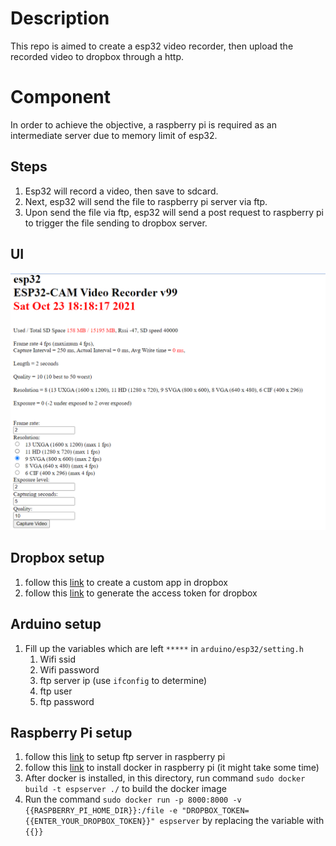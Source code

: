 # Description
This repo is aimed to create a esp32 video recorder, then upload the recorded video to dropbox through a http.

# Component
In order to achieve the objective, a raspberry pi is required as an intermediate server due to memory limit of esp32.

## Steps
1. Esp32 will record a video, then save to sdcard.
2. Next, esp32 will send the file to raspberry pi server via ftp.
3. Upon send the file via ftp, esp32 will send a post request to raspberry pi to trigger the file sending to dropbox server.

## UI
![](metadata/1.png)

## Dropbox setup
1. follow this [link](https://docs.gravityforms.com/creating-a-custom-dropbox-app/) to create a custom app in dropbox
2. follow this [link](https://dropbox.tech/developers/generate-an-access-token-for-your-own-account) to generate the access token for dropbox

## Arduino setup
1. Fill up the variables which are left  `*****` in `arduino/esp32/setting.h`
   1. Wifi ssid
   2. Wifi password
   3. ftp server ip (use `ifconfig` to determine)
   4. ftp user
   5. ftp password

## Raspberry Pi setup
1. follow this [link](https://www.youtube.com/watch?v=Ywx8lmT_6is) to setup ftp server in raspberry pi
2. follow this [link](https://phoenixnap.com/kb/docker-on-raspberry-pi) to install docker in raspberry pi (it might take some time)
3. After docker is installed, in this directory, run command `sudo docker build -t espserver ./` to build the docker image
4. Run the command `sudo docker run -p 8000:8000 -v {{RASPBERRY_PI_HOME_DIR}}:/file -e "DROPBOX_TOKEN={{ENTER_YOUR_DROPBOX_TOKEN}}" espserver` by replacing the variable with `{{}}`
